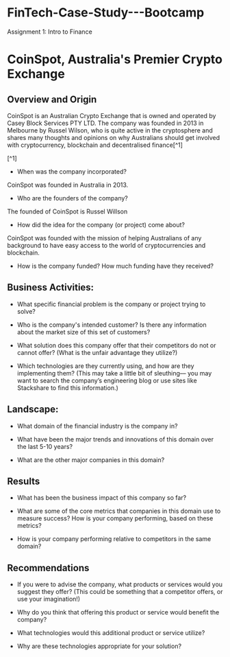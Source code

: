 # FinTech-Case-Study---Bootcamp
Assignment 1: Intro to Finance

# CoinSpot, Australia's Premier Crypto Exchange

## Overview and Origin

CoinSpot is an Australian Crypto Exchange that is owned and operated by Casey Block Services PTY LTD. The company was founded in 2013 in Melbourne by Russel Wilson, who is quite active in the cryptosphere and shares many thoughts and opinions on why Australians should get involved with cryptocurrency, blockchain and decentralised finance[^1]

[^1]

* When was the company incorporated?

CoinSpot was founded in Australia in 2013. 

* Who are the founders of the company?

The founded of CoinSpot is Russel Willson


* How did the idea for the company (or project) come about?

CoinSpot was founded with the mission of helping Australians of any background to have easy access to the world of cryptocurrencies and blockchain. 

* How is the company funded? How much funding have they received?




## Business Activities:

* What specific financial problem is the company or project trying to solve?







* Who is the company's intended customer?  Is there any information about the market size of this set of customers?

* What solution does this company offer that their competitors do not or cannot offer? (What is the unfair advantage they utilize?)

* Which technologies are they currently using, and how are they implementing them? (This may take a little bit of sleuthing–– you may want to search the company’s engineering blog or use sites like Stackshare to find this information.)

## Landscape:

* What domain of the financial industry is the company in?

* What have been the major trends and innovations of this domain over the last 5-10 years?

* What are the other major companies in this domain?

## Results

* What has been the business impact of this company so far?

* What are some of the core metrics that companies in this domain use to measure success? How is your company performing, based on these metrics?

* How is your company performing relative to competitors in the same domain?

## Recommendations

* If you were to advise the company, what products or services would you suggest they offer? (This could be something that a competitor offers, or use your imagination!)

* Why do you think that offering this product or service would benefit the company?

* What technologies would this additional product or service utilize?

* Why are these technologies appropriate for your solution?




